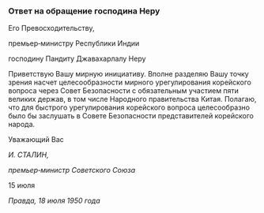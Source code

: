 ### Ответ на обращение господина Неру

Его Превосходительству,

премьер‑министру Республики Индии

господину Пандиту Джавахарлалу Неру

Приветствую Вашу мирную инициативу. Вполне разделяю Вашу точку зрения насчет целесообразности мирного урегулирования корейского вопроса через Совет Безопасности с обязательным участием пяти великих держав, в том числе Народного правительства Китая. Полагаю, что для быстрого урегулирования корейского вопроса целесообразно было бы заслушать в Совете Безопасности представителей корейского народа.

Уважающий Вас

_И. СТАЛИН,_

_премьер‑министр Советского Союза_

15 июля

_Правда, 18 июля 1950 года_